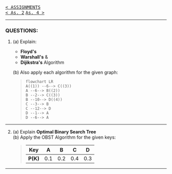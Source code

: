 [<kbd>< ASSIGNMENTS</kbd>](../../README.md#assignments-qa)  
[<kbd>< As. 2</kbd>](../a2/assignment_2.md)
[<kbd> As. 4 ></kbd>](../a4/assignment_4.md)

---

### QUESTIONS:
1. (a) Explain:  
    - **Floyd's**  
    - **Warshall's**  &
    - **Dijikstra's**  Algorithm

    (b) Also apply each algorithm for the given graph:

    >```mermaid
    >flowchart LR
    >A((1)) --6--> C((3))
    >A --6--> B((2))
    >B --2--> C((3))
    >B --10--> D((4))
    >C --3--> B
    >C --12--> D
    >D --1--> A
    >D --6--> A
    >```

---

2. (a) Explain **Optimal Binary Search Tree**  
   (b) Apply the OBST Algorithm for the given keys:
    >|Key|A|B|C|D|
    >|:-:|:-:|:-:|:-:|:-:|
    >|**P(K)**|0.1|0.2|0.4|0.3|

---
